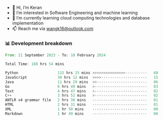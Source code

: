 - 👋 Hi, I’m Keran
- 👀 I’m interested in Software Engineering and machine learning
- 🌱 I’m currently learning cloud computing technologies and database implementation
- 📫 Reach me via wangk16@outlook.com


###  📊 Development breakdown
<!--START_SECTION:waka-->

```rust
From: 21 September 2023 - To: 10 February 2024

Total Time: 188 hrs 54 mins

Python                  115 hrs 25 mins >>>>>>>>>>>>>>>----------   60.81 %
JavaScript              30 hrs 12 mins  >>>>---------------------   15.91 %
Java                    11 hrs 29 mins  >>-----------------------   06.05 %
Go                      6 hrs 49 mins   >------------------------   03.59 %
Text                    4 hrs 47 mins   >------------------------   02.52 %
C++                     3 hrs 52 mins   >------------------------   02.04 %
ANTLR v4 grammar file   2 hrs 38 mins   -------------------------   01.39 %
HTML                    2 hrs 31 mins   -------------------------   01.33 %
XML                     1 hr 50 mins    -------------------------   00.97 %
Markdown                1 hr 49 mins    -------------------------   00.96 %
```

<!--END_SECTION:waka-->

<!---
keran-w/keran-w is a ✨ special ✨ repository because its `README.md` (this file) appears on your GitHub profile.
You can click the Preview link to take a look at your changes.
--->
